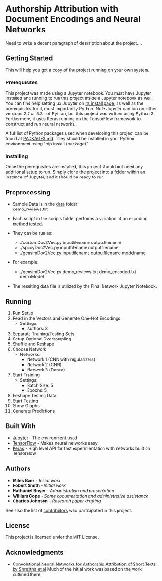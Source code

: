 # Authorship Attribution with Document Encodings and Neural Networks

Need to write a decent paragraph of description about the project....

## Getting Started

This will help you get a copy of the project running on your own system.

### Prerequisites

This project was made using a Jupyter notebook. You must have Jupyter installed and running to run this project inside a Jupyter notebook as well. You can find help setting up Jupyter on [its install page](http://jupyter.org/install), as well as the prerequisites for it, most importantly Python. Note Jupyter can run on either versions 2.7 or 3.3+ of Python, but this project was written using Python 3.
Furthermore, it uses Keras running on the TensorFlow framework to construct and run neural networks.

A full list of Python packages used when developing this project can be found at [PACKAGES.md](PACKAGES.md). They should be installed in your Python environment using "pip install (package)".

### Installing

Once the prerequisites are installed, this project should not need any additional setup to run. Simply clone the project into a folder within an instance of Jupyter, and it should be ready to run.


## Preprocessing

* Sample Data is in the [data](data/) folder:  
 demo\_reviews.txt
* Each script in the scripts folder performs a variation of an encoding method tested.
* They can be run as:
  * ./customDoc2Vec.py inputfilename outputfilename
  * ./spacyDoc2Vec.py inputfilename outputfilename
  * ./gensimDoc2Vec.py inputfilename outputfilename modelname
* For example:
  * ./gensimDoc2Vec.py demo\_reviews.txt demo\_encoded.txt demoModel

* The resulting data file is utilized by the Final Network Jupyter Notebook.

## Running

1. Run Setup
2. Read in the Vectors and Generate One-Hot Encodings
   * Settings:
     * Authors: 3
3. Separate Training/Testing Sets
4. Setup Optional Oversampling
5. Shuffle and Reshape
6. Choose Network
   * Networks:
     * Network 1 (CNN with regularizers)
     * Network 2 (CNN)
     * Network 3 (Dense)
7. Start Training
   * Settings:
     * Batch Size: 5
     * Epochs: 5
8. Reshape Testing Data
9. Start Testing
10. Show Graphs
11. Generate Predictions


## Built With

* [Jupyter](http://jupyter.org/documentation/) - The environment used
* [TensorFlow](https://www.tensorflow.org/) - Makes neural networks easy
* [Keras](https://keras.io/) - High level API for fast experimentation with networks built on TensorFlow

## Authors

* **Miles Baer** - *Initial work*
* **Robert Smith** - *Initial work*
* **Nathaniel Boyer** - *Administration and presentation*
* **William Cope** - *Some documentation and administrative assistance*
* **Charles Johnson** - *Research paper drafting*

See also the list of [contributors](https://github.com/CSCI4850/S18-team0-project/contributors) who participated in this project.

## License

This project is licensed under the MIT License.

## Acknowledgments

* [Convolutional Neural Networks for Authorship Attribution of Short Texts by Shrestha et al](http://www.aclweb.org/anthology/E17-2106) Much of the initial work was based on the work outlined there.
